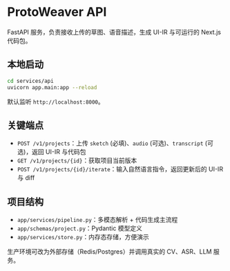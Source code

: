 # ProtoWeaver API

FastAPI 服务，负责接收上传的草图、语音描述，生成 UI-IR 与可运行的 Next.js 代码包。

## 本地启动

```bash
cd services/api
uvicorn app.main:app --reload
```

默认监听 `http://localhost:8000`。

## 关键端点

- `POST /v1/projects`：上传 `sketch` (必填)、`audio` (可选)、`transcript` (可选)，返回 UI-IR 与代码包
- `GET /v1/projects/{id}`：获取项目当前版本
- `POST /v1/projects/{id}/iterate`：输入自然语言指令，返回更新后的 UI-IR 与 diff

## 项目结构

- `app/services/pipeline.py`：多模态解析 + 代码生成主流程
- `app/schemas/project.py`：Pydantic 模型定义
- `app/services/store.py`：内存态存储，方便演示

生产环境可改为外部存储（Redis/Postgres）并调用真实的 CV、ASR、LLM 服务。
